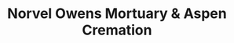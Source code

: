 ---
title: "Norvel Owens Mortuary & Aspen Cremation"
url: /flagstaff/norvel-owens-mortuary-and-aspen-cremation/
shop: funeral directors
---